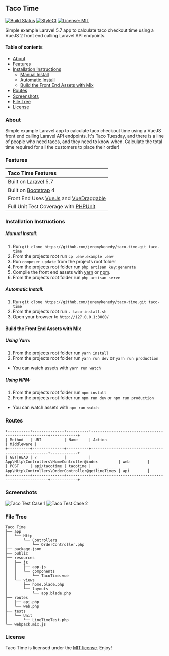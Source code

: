 ## Taco Time

[![Build Status](https://travis-ci.org/jeremykenedy/taco-time.svg?branch=master)](https://travis-ci.org/jeremykenedy/taco-time)
[![StyleCI](https://github.styleci.io/repos/149530311/shield?branch=master)](https://github.styleci.io/repos/149530311)
[![License: MIT](https://img.shields.io/badge/License-MIT-yellow.svg)](https://opensource.org/licenses/MIT)

Simple example Laravel 5.7 app to calculate taco checkout time using a VueJS 2 front end calling Laravel API endpoints.

#### Table of contents
- [About](#about)
- [Features](#features)
- [Installation Instructions](#installation-instructions)
    - [Manual Install](#manual-install)
    - [Automatic Install](#automatic-install)
    - [Build the Front End Assets with Mix](#build-front-end-assets-with-mix)
- [Routes](#routes)
- [Screenshots](#screenshots)
- [File Tree](#file-tree)
- [License](#license)

### About
Simple example Laravel app to calculate taco checkout time using a VueJS front end calling Laravel API endpoints.
It's Taco Tuesday, and there is a line of people who need tacos, and they need to know when.
Calculate the total time required for all the customers to place their order!  


### Features
| Taco Time Features  |
| :------------ |
|Built on [Laravel](http://laravel.com/) 5.7|
|Built on [Bootstrap](https://getbootstrap.com/) 4|
|Front End Uses [VueJs](https://vuejs.org/v2/guide/) and [VueDraggable](https://github.com/SortableJS/Vue.Draggable)|
|Full Unit Test Coverage with [PHPUnit](https://laravel.com/docs/5.7/testing)|

### Installation Instructions
##### Manual Install:
1. Run `git clone https://github.com/jeremykenedy/taco-time.git taco-time`
2. From the projects root run `cp .env.example .env`
3. Run `composer update` from the projects root folder
4. From the projects root folder run `php artisan key:generate`
5. Compile the front end assets with [yarn](#using-yarn) or [npm](#using-npm).
6. From the projects root folder run `php artisan serve`

##### Automatic Install:
1. Run `git clone https://github.com/jeremykenedy/taco-time.git taco-time`
2. From the projects root run `. taco-install.sh`
3. Open your browser to `http://127.0.0.1:3000/`

#### Build the Front End Assets with Mix
##### Using Yarn:
1. From the projects root folder run `yarn install`
2. From the projects root folder run `yarn run dev` or `yarn run production`
  * You can watch assets with `yarn run watch`

##### Using NPM:
1. From the projects root folder run `npm install`
2. From the projects root folder run `npm run dev` or `npm run production`
  * You can watch assets with `npm run watch`

### Routes

```
+----------+--------------+----------+---------------------------------------------------+------------+
| Method   | URI          | Name     | Action                                            | Middleware |
+----------+--------------+----------+---------------------------------------------------+------------+
| GET|HEAD | /            |          | App\Http\Controllers\HomeController@index         | web        |
| POST     | api/tacotime | tacotime | App\Http\Controllers\OrderController@getlineTimes | api        |
+----------+--------------+----------+---------------------------------------------------+------------+
```

### Screenshots
![Taco Test Case 1](https://s3-us-west-2.amazonaws.com/taco-time/taco1.jpg)
![Taco Test Case 2](https://s3-us-west-2.amazonaws.com/taco-time/taco2.jpg)

### File Tree

```
Taco Time
├── app
│   └── Http
│       └── Controllers
│           └── OrderController.php
├── package.json
├── public
├── resources
│   ├── js
│   │   ├── app.js
│   │   └── components
│   │       └── TacoTime.vue
│   └── views
│       ├── home.blade.php
│       └── layouts
│           └── app.blade.php
├── routes
│   ├── api.php
│   └── web.php
├── tests
│   └── Unit
│       └── LineTimeTest.php
└── webpack.mix.js
```

### License
Taco Time is licensed under the [MIT license](https://opensource.org/licenses/MIT). Enjoy!
